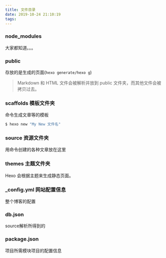 ```yaml
---
title: 文件目录
date: 2019-10-24 21:10:19
tags:
---
```


### node_modules
大家都知道。。。
### public

存放的是生成的页面(`hexo generate/hexo g`)
> Markdown 和 HTML 文件会被解析并放到 public 文件夹，而其他文件会被拷贝过去。

### scaffolds 模板文件夹
命令生成文章等的模板

``` bash
$ hexo new "My New 文件名"
```
### source 资源文件夹
用命令创建的各种文章放在这里
### themes 主题文件夹
Hexo 会根据主题来生成静态页面。
### _config.yml 网站配置信息
整个博客的配置
### db.json
source解析所得到的
### package.json
项目所需模块项目的配置信息